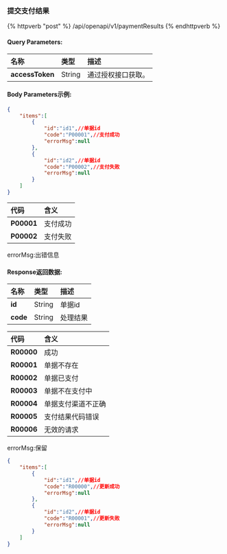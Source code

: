 ### 提交支付结果

{% httpverb "post" %} /api/openapi/v1/paymentResults {% endhttpverb %}


#### Query Parameters:

| 名称       | 类型    | 描述                                                |
| :--------- | :------ | :-------------------------------------------------- |
| **accessToken** | String  |通过授权接口获取。      |


#### Body Parameters示例:
```json
{
	"items":[
		{
			"id":"id1",//单据id
			"code":"P00001",//支付成功
			"errorMsg":null
		},
		{
			"id":"id2",//单据id
			"code":"P00002",//支付失败
			"errorMsg":null
		}
	]
}

```
| 代码      | 含义    | 
| :--------- | :------ | 
| **P00001** | 支付成功  |
| **P00002** | 支付失败  |

errorMsg:出错信息


#### Response返回数据:
| 名称       | 类型    | 描述                                                |
| :--------- | :------ | :-------------------------------------------------- |
| **id** | String  |单据id      |
| **code** | String  |处理结果      |

| 代码      | 含义    | 
| :--------- | :------ | 
| **R00000** | 成功  |
| **R00001** | 单据不存在  |
| **R00002** | 单据已支付  |
| **R00003** | 单据不在支付中  |
| **R00004** | 单据支付渠道不正确  |
| **R00005** | 支付结果代码错误  |
| **R00006** | 无效的请求  |

errorMsg:保留

```json
{
	"items":[
		{
			"id":"id1",//单据id
			"code":"R00000",//更新成功
			"errorMsg":null
		},
		{
			"id":"id2",//单据id
			"code":"R00001",//更新失败
			"errorMsg":null
		}
	]
}
```

